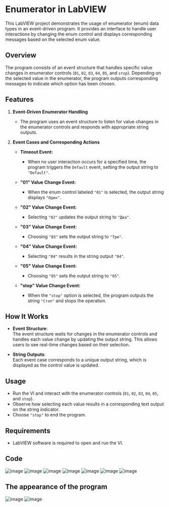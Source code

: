 # Enumerator in LabVIEW

This LabVIEW project demonstrates the usage of enumerator (enum) data types in an event-driven program. It provides an interface to handle user interactions by changing the enum control and displays corresponding messages based on the selected enum value.

## Overview

The program consists of an event structure that handles specific value changes in enumerator controls (`01`, `02`, `03`, `04`, `05`, and `stop`). Depending on the selected value in the enumerator, the program outputs corresponding messages to indicate which option has been chosen.

## Features

1. **Event-Driven Enumerator Handling**
   - The program uses an event structure to listen for value changes in the enumerator controls and responds with appropriate string outputs.

2. **Event Cases and Corresponding Actions**
   - **Timeout Event:**
     - When no user interaction occurs for a specified time, the program triggers the `Default` event, setting the output string to `"Default"`.

   - **"01" Value Change Event:**
     - When the enum control labeled `"01"` is selected, the output string displays `"Один"`.

   - **"02" Value Change Event:**
     - Selecting `"02"` updates the output string to `"Два"`.

   - **"03" Value Change Event:**
     - Choosing `"03"` sets the output string to `"Три"`.

   - **"04" Value Change Event:**
     - Selecting `"04"` results in the string output `"04"`.

   - **"05" Value Change Event:**
     - Choosing `"05"` sets the output string to `"05"`.

   - **"stop" Value Change Event:**
     - When the `"stop"` option is selected, the program outputs the string `"Стоп"` and stops the operation.

## How It Works

- **Event Structure**:  
  The event structure waits for changes in the enumerator controls and handles each value change by updating the output string. This allows users to see real-time changes based on their selection.

- **String Outputs**:  
  Each event case corresponds to a unique output string, which is displayed as the control value is updated.

## Usage

- Run the VI and interact with the enumerator controls (`01`, `02`, `03`, `04`, `05`, and `stop`).
- Observe how selecting each value results in a corresponding text output on the string indicator.
- Choose `"stop"` to end the program.

## Requirements

- LabVIEW software is required to open and run the VI.

## Code
![image](https://github.com/user-attachments/assets/d08e7ad2-8d6f-4fa3-87eb-ded5f42a8b77) 
![image](https://github.com/user-attachments/assets/261d0559-eefc-427a-9089-03b2a6365b32) 
![image](https://github.com/user-attachments/assets/138f2d18-378e-44b9-b61f-49d06179a7fe) 
![image](https://github.com/user-attachments/assets/5758b027-6c7d-4bbf-9651-8e3cac08dbba) 
![image](https://github.com/user-attachments/assets/2535d9b9-c1b4-402a-a765-1f1b28453e46) 
![image](https://github.com/user-attachments/assets/98e4b645-6cd3-4924-b99b-2faefb2e7209) 
![image](https://github.com/user-attachments/assets/055f2493-1aa7-4a3d-a67c-ae3cfe3da312) 

## The appearance of the program
![image](https://github.com/user-attachments/assets/6b7b42f0-d8ea-4889-8c34-86b0b4f8ccd4) 
![image](https://github.com/user-attachments/assets/0d8766b2-0b39-40d5-a25e-d73c29a22754)
